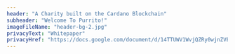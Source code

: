 ```yaml
---
header: "A Charity built on the Cardano Blockchain"
subheader: "Welcome To Purrito!" 
imageFileName: "header-bg-2.jpg"
privacyText: "Whitepaper"
privacyHref: "https://docs.google.com/document/d/14TTUWV1WvjQZRy0wjnZVEfjR_TfPtdcs-7Wb9DPZ-iU/edit?usp=sharing"
---
```

